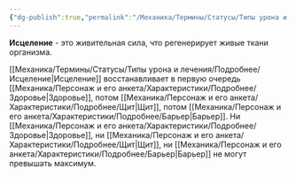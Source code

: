 ```yaml
---
{"dg-publish":true,"permalink":"/Механика/Термины/Статусы/Типы урона и лечения/Подробнее/Исцеление/","noteIcon":"","created":"2025-08-21T13:47:52.729+03:00","updated":"2025-09-24T18:55:05.378+03:00"}
---
```






**Исцеление** - это живительная сила, что регенерирует живые ткани организма. 

[[Механика/Термины/Статусы/Типы урона и лечения/Подробнее/Исцеление\|Исцеление]] восстанавливает в первую очередь  [[Механика/Персонаж и его анкета/Характеристики/Подробнее/Здоровье\|Здоровье]], потом [[Механика/Персонаж и его анкета/Характеристики/Подробнее/Щит\|Щит]], потом [[Механика/Персонаж и его анкета/Характеристики/Подробнее/Барьер\|Барьер]]. Ни [[Механика/Персонаж и его анкета/Характеристики/Подробнее/Здоровье\|Здоровье]], ни [[Механика/Персонаж и его анкета/Характеристики/Подробнее/Щит\|Щит]], ни [[Механика/Персонаж и его анкета/Характеристики/Подробнее/Барьер\|Барьер]] не могут превышать максимум. 
